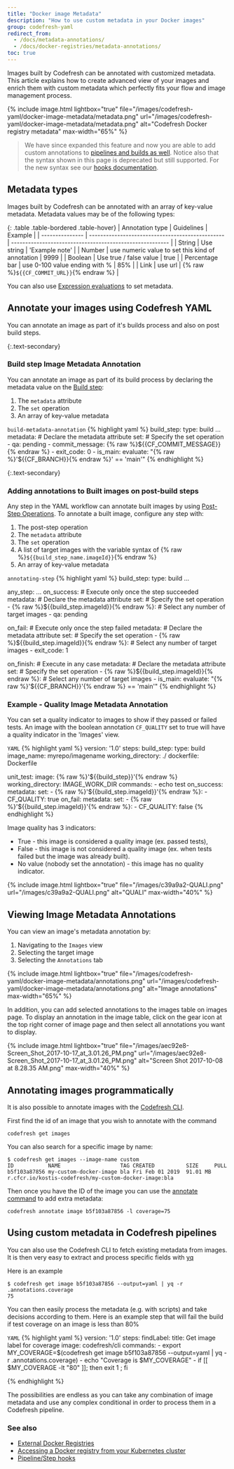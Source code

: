 ```yaml
---
title: "Docker image Metadata"
description: "How to use custom metadata in your Docker images"
group: codefresh-yaml
redirect_from:
  - /docs/metadata-annotations/
  - /docs/docker-registries/metadata-annotations/
toc: true
---
```

Images built by Codefresh can be annotated with customized metadata.
This article explains how to create advanced view of your images and enrich them with custom metadata which perfectly fits your flow and image management process.

{% 
  include image.html 
  lightbox="true" 
  file="/images/codefresh-yaml/docker-image-metadata/metadata.png" 
  url="/images/codefresh-yaml/docker-image-metadata/metadata.png" 
  alt="Codefresh Docker registry metadata" 
  max-width="65%" 
%}

>We have since expanded this feature and now you are able to add custom annotations to [pipelines and builds as well]({{site.baseurl}}/docs/codefresh-yaml/annotations/). Notice also that the syntax shown in this page is deprecated but still supported. For the new syntax
see our [hooks documentation]({{site.baseurl}}/docs/codefresh-yaml/hooks/).

## Metadata types

Images built by Codefresh can be annotated with an array of key-value metadata.
Metadata values may be of the following types:

{: .table .table-bordered .table-hover}
| Annotation type | Guidelines                                       | Example                                                  |
| --------------- | ------------------------------------------------ | -------------------------------------------------------- |
| String          | Use string                                       | 'Example note'                                           |
| Number          | use numeric value to set this kind of annotation  | 9999                                                    |
| Boolean         | Use true / false value                           | true                                                     |
| Percentage bar  | use 0-100 value ending with %                     | 85%                                                     |
| Link            | use url                                           | {% raw %}`${{CF_COMMIT_URL}}`{% endraw %}               |
                                           
You can also use [Expression evaluations]({{site.baseurl}}/docs/codefresh-yaml/condition-expression-syntax/) to set metadata.

## Annotate your images using Codefresh YAML
You can annotate an image as part of it's builds process and also on post build steps.

{:.text-secondary}
### Build step Image Metadata Annotation
You can annotate an image as part of its build process by declaring the metadata value on the [Build step]({{site.baseurl}}/docs/codefresh-yaml/steps/build/):
1. The `metadata` attribute
2. The `set` operation
3. An array of key-value metadata

  `build-metadata-annotation`
{% highlight yaml %}
build_step:
  type: build
  ...
  metadata: # Declare the metadata attribute
    set: # Specify the set operation
      - qa: pending
      - commit_message: {% raw %}${{CF_COMMIT_MESSAGE}}{% endraw %}
      - exit_code: 0
      - is_main: 
          evaluate: "{% raw %}'${{CF_BRANCH}}{% endraw %}' == 'main'"
{% endhighlight %}

{:.text-secondary}
### Adding annotations to Built images on post-build steps
Any step in the YAML workflow can annotate built images by using [Post-Step Operations]({{site.baseurl}}/docs/codefresh-yaml/post-step-operations/).
To annotate a built image, configure any step with:
1. The post-step operation
2. The `metadata` attribute
3. The `set` operation
4. A list of target images with the variable syntax of {% raw %}`${{build_step_name.imageId}}`{% endraw %}
5. An array of key-value metadata

  `annotating-step`
{% highlight yaml %}
build_step:
  type: build
  ...

any_step:
  ...
  on_success: # Execute only once the step succeeded
    metadata: # Declare the metadata attribute
      set: # Specify the set operation
        - {% raw %}${{build_step.imageId}}{% endraw %}: # Select any number of target images
          - qa: pending
          
  on_fail: # Execute only once the step failed
    metadata: # Declare the metadata attribute
      set: # Specify the set operation
        - {% raw %}${{build_step.imageId}}{% endraw %}: # Select any number of target images
          - exit_code: 1

  on_finish: # Execute in any case
    metadata: # Declare the metadata attribute
      set: # Specify the set operation
        - {% raw %}${{build_step.imageId}}{% endraw %}: # Select any number of target images
          - is_main: 
              evaluate: "{% raw %}'${{CF_BRANCH}}'{% endraw %} == 'main'"
{% endhighlight %}

### Example - Quality Image Metadata Annotation
You can set a quality indicator to images to show if they passed or failed tests. An image with the boolean annotation `CF_QUALITY` set to true will have a quality indicator in the 'Images' view. 

  `YAML`
{% highlight yaml %}
version: '1.0'
steps:
  build_step:
    type: build
    image_name: myrepo/imagename
    working_directory: ./
    dockerfile: Dockerfile
    
  unit_test:
    image: {% raw %}'${{build_step}}'{% endraw %}
    working_directory: IMAGE_WORK_DIR
    commands:
      - echo test
    on_success:
      metadata:
        set:
          - {% raw %}'${{build_step.imageId}}'{% endraw %}:
              - CF_QUALITY: true
    on_fail:
      metadata:
        set:
          - {% raw %}'${{build_step.imageId}}'{% endraw %}:
              - CF_QUALITY: false
{% endhighlight %}

Image quality has 3 indicators:
* True - this image is considered a quality image (ex. passed tests),
* False - this image is not considered a quality image  (ex. when tests failed but the image was already built).
* No value (nobody set the annotation) - this image has no quality indicator.

{% include image.html lightbox="true" file="/images/c39a9a2-QUALI.png" url="/images/c39a9a2-QUALI.png" alt="QUALI" max-width="40%" %}


## Viewing Image Metadata Annotations
You can view an image's metadata annotation by:
1. Navigating to the `Images` view
2. Selecting the target image
3. Selecting the `Annotations` tab

{% 
  include image.html 
  lightbox="true" 
  file="/images/codefresh-yaml/docker-image-metadata/annotations.png" 
  url="/images/codefresh-yaml/docker-image-metadata/annotations.png" 
  alt="Image annotations" 
  max-width="65%" 
%}

In addition, you can add selected annotations to the images table on images page. To display an annotation in the image table, click on the gear icon at the top right corner of image page and then select all annotations you want to display.

{% include image.html lightbox="true" file="/images/aec92e8-Screen_Shot_2017-10-17_at_3.01.26_PM.png" url="/images/aec92e8-Screen_Shot_2017-10-17_at_3.01.26_PM.png" alt="Screen Shot 2017-10-08 at 8.28.35 AM.png" max-width="40%" %}


## Annotating images programmatically

It is also possible to annotate images with the [Codefresh CLI](https://codefresh-io.github.io/cli/).

First find the id of an image that you wish to annotate with the command

```
codefresh get images
```

You can also search for a specific image by name:

```
$ codefresh get images --image-name custom
ID           NAME                   TAG CREATED          SIZE     PULL
b5f103a87856 my-custom-docker-image bla Fri Feb 01 2019  91.01 MB r.cfcr.io/kostis-codefresh/my-custom-docker-image:bla
```
Then once you have the ID of the image you can use the [annotate command](https://codefresh-io.github.io/cli/images/annotate-image/) to add extra metadata:

```
codefresh annotate image b5f103a87856 -l coverage=75
```

## Using custom metadata in Codefresh pipelines

You can also use the Codefresh CLI to fetch existing metadata from images. It is then very easy to extract and process specific fields with [yq](https://github.com/kislyuk/yq)

Here is an example
```
$ codefresh get image b5f103a87856 --output=yaml | yq -r .annotations.coverage
75
```

You can then easily process the metadata (e.g. with scripts) and take decisions according to them. Here is an example
step that will fail the build if test coverage on an image is less than 80%

  `YAML`
{% highlight yaml %}
version: '1.0'
steps:
  findLabel:
    title: Get image label for coverage
    image: codefresh/cli
    commands:
      - export MY_COVERAGE=$(codefresh get image b5f103a87856 --output=yaml | yq -r .annotations.coverage)
      - echo "Coverage is $MY_COVERAGE"
      - if [[ $MY_COVERAGE -lt "80" ]]; then exit 1 ; fi

{% endhighlight %}

The possibilities are endless as you can take any combination of image metadata and use any complex conditional
in order to process them in a Codefresh pipeline.


### See also

* [External Docker Registries]({{site.baseurl}}/docs/docker-registries/external-docker-registries/)
* [Accessing a Docker registry from your Kubernetes cluster]({{site.baseurl}}/docs/deploy-to-kubernetes/access-docker-registry-from-kubernetes/)
* [Pipeline/Step hooks]({{site.baseurl}}/docs/codefresh-yaml/hooks/)
